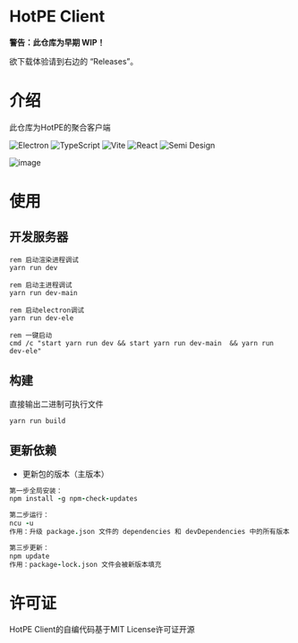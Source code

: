 # HotPE Client

**警告：此仓库为早期 WIP！**

欲下载体验请到右边的 “Releases”。

# 介绍

此仓库为HotPE的聚合客户端

![Electron](https://img.shields.io/badge/Electron-191970?style=for-the-badge&logo=Electron&logoColor=white)
![TypeScript](https://img.shields.io/badge/TypeScript-%23323330.svg?style=for-the-badge&logo=TypeScript&logoColor=%23F7DF1E)
![Vite](https://img.shields.io/badge/Vite-%2335495e.svg?style=for-the-badge&logo=Vite&logoColor=%916CFE)
![React](https://img.shields.io/badge/React-%2335495e.svg?style=for-the-badge&logo=React&logoColor=%234FC08D)
![Semi Design](https://img.shields.io/badge/-SemiDesign-%230170FE?style=for-the-badge&logo=Semi-Design&logoColor=white)

![image](https://github.com/VirtualHotBar/HotPE_Client/assets/96966978/9e5c47cb-7989-4927-a9d2-f87c9cd38b0b)


# 使用

## 开发服务器
```batch
rem 启动渲染进程调试
yarn run dev 

rem 启动主进程调试
yarn run dev-main 

rem 启动electron调试
yarn run dev-ele 

rem 一键启动
cmd /c "start yarn run dev && start yarn run dev-main  && yarn run dev-ele"
```

## 构建
直接输出二进制可执行文件
```batch
yarn run build
```

## 更新依赖

- 更新包的版本（主版本）

```coffeescript
第一步全局安装：
npm install -g npm-check-updates

第二步运行：
ncu -u 
作用：升级 package.json 文件的 dependencies 和 devDependencies 中的所有版本

第三步更新：
npm update
作用：package-lock.json 文件会被新版本填充
```

# 许可证
HotPE Client的自编代码基于MIT License许可证开源